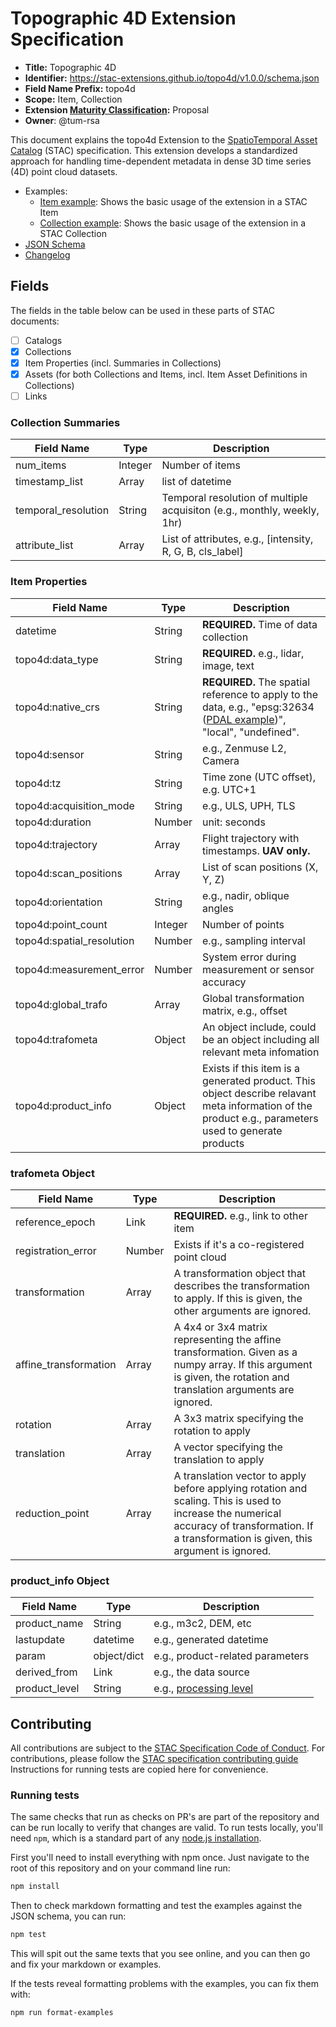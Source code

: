 # Topographic 4D Extension Specification

- **Title:** Topographic 4D
- **Identifier:** <https://stac-extensions.github.io/topo4d/v1.0.0/schema.json>
- **Field Name Prefix:** topo4d
- **Scope:** Item, Collection
- **Extension [Maturity Classification](https://github.com/radiantearth/stac-spec/tree/master/extensions/README.md#extension-maturity):** Proposal
- **Owner**: @tum-rsa

This document explains the topo4d Extension to the [SpatioTemporal Asset Catalog](https://github.com/radiantearth/stac-spec) (STAC) specification.
This extension develops a standardized approach for handling time-dependent metadata in dense 3D time series (4D) point cloud datasets.

- Examples:
  - [Item example](examples/item.json): Shows the basic usage of the extension in a STAC Item
  - [Collection example](examples/collection.json): Shows the basic usage of the extension in a STAC Collection
- [JSON Schema](json-schema/schema.json)
- [Changelog](./CHANGELOG.md)

## Fields

The fields in the table below can be used in these parts of STAC documents:

- [ ] Catalogs
- [x] Collections
- [x] Item Properties (incl. Summaries in Collections)
- [x] Assets (for both Collections and Items, incl. Item Asset Definitions in Collections)
- [ ] Links

### Collection Summaries

| Field Name          | Type    | Description                                                             |
|---------------------|---------|-------------------------------------------------------------------------|
| num_items           | Integer | Number of items                                                         |
| timestamp_list      | Array   | list of datetime                                                        |
| temporal_resolution | String  | Temporal resolution of multiple acquisiton (e.g., monthly, weekly, 1hr) |
| attribute_list      | Array   | List of attributes, e.g., [intensity, R, G, B, cls_label]               |

### Item Properties

| Field Name                | Type    | Description                                                                                                                                                                     |
|---------------------------|---------|---------------------------------------------------------------------------------------------------------------------------------------------------------------------------------|
| datetime                  | String  | **REQUIRED.** Time of data collection                                                                                                                                           |
| topo4d:data_type          | String  | **REQUIRED.** e.g., lidar, image, text                                                                                                                                          |
| topo4d:native_crs         | String  | **REQUIRED.** The spatial reference to apply to the data, e.g., "epsg:32634 ([PDAL example](https://pdal.io/en/stable/stages/readers.las.html#options))", "local", "undefined". |
| topo4d:sensor             | String  | e.g., Zenmuse L2, Camera                                                                                                                                                        |
| topo4d:tz                 | String  | Time zone (UTC offset), e.g. UTC+1                                                                                                                                              |
| topo4d:acquisition_mode   | String  | e.g., ULS, UPH, TLS                                                                                                                                                             |
| topo4d:duration           | Number  | unit: seconds                                                                                                                                                                   |
| topo4d:trajectory         | Array   | Flight trajectory with timestamps.  **UAV only.**                                                                                                                               |
| topo4d:scan_positions     | Array   | List of scan positions (X, Y, Z)                                                                                                                                                |
| topo4d:orientation        | String  | e.g., nadir, oblique angles                                                                                                                                                     |
| topo4d:point_count        | Integer | Number of points                                                                                                                                                                |
| topo4d:spatial_resolution | Number  | e.g., sampling interval                                                                                                                                                         |
| topo4d:measurement_error  | Number  | System error during measurement or sensor accuracy                                                                                                                              |
| topo4d:global_trafo       | Array   | Global transformation matrix, e.g., offset                                                                                                                                      |
| topo4d:trafometa          | Object  | An object include, could be an object including all relevant meta infomation                                                                                                    |
| topo4d:product_info       | Object  | Exists if this item is a generated product. This object describe relavant meta information of the product e.g., parameters used to generate products                            |

### trafometa Object

| Field Name            | Type   | Description                                                                                                                                                                                    |
|-----------------------|--------|------------------------------------------------------------------------------------------------------------------------------------------------------------------------------------------------|
| reference_epoch       | Link   | **REQUIRED.** e.g., link to other item                                                                                                                                                         |
| registration_error    | Number | Exists if it's a co-registered point cloud                                                                                                                                                     |
| transformation        | Array  | A transformation object that describes the transformation to apply. If this is given, the other arguments are ignored.                                                                         |
| affine_transformation | Array  | A 4x4 or 3x4 matrix representing the affine transformation. Given as a numpy array. If this argument is given, the rotation and translation arguments are ignored.                             |
| rotation              | Array  | A 3x3 matrix specifying the rotation to apply                                                                                                                                                  |
| translation           | Array  | A vector specifying the translation to apply                                                                                                                                                   |
| reduction_point       | Array  | A translation vector to apply before applying rotation and scaling. This is used to increase the numerical accuracy of transformation. If a transformation is given, this argument is ignored. |

### product_info Object
| Field Name    | Type        | Description                                                                                                            |
|---------------|-------------|------------------------------------------------------------------------------------------------------------------------|
| product_name  | String      | e.g., m3c2, DEM, etc                                                                                                   |
| lastupdate    | datetime    | e.g., generated datetime                                                                                               |
| param         | object/dict | e.g., product-related parameters                                                                                       |
| derived_from  | Link        | e.g., the data source                                                                                                  |
| product_level | String      | e.g., [processing level](https://github.com/stac-extensions/processing?tab=readme-ov-file#suggested-processing-levels) |

<!-- ## Todo

- Link to [use case](https://github.com/tum-rsa/4D-WORKS)
- Checklist for contributing: [contributing guide](https://github.com/radiantearth/stac-spec/blob/master/CONTRIBUTING.md), [stac-extensions: add a new extension](https://stac-extensions.github.io/#adding-a-new-extension) -->

## Contributing

All contributions are subject to the
[STAC Specification Code of Conduct](https://github.com/radiantearth/stac-spec/blob/master/CODE_OF_CONDUCT.md).
For contributions, please follow the
[STAC specification contributing guide](https://github.com/radiantearth/stac-spec/blob/master/CONTRIBUTING.md) Instructions
for running tests are copied here for convenience.

### Running tests

The same checks that run as checks on PR's are part of the repository and can be run locally to verify that changes are valid. 
To run tests locally, you'll need `npm`, which is a standard part of any [node.js installation](https://nodejs.org/en/download/).

First you'll need to install everything with npm once. Just navigate to the root of this repository and on 
your command line run:
```bash
npm install
```

Then to check markdown formatting and test the examples against the JSON schema, you can run:
```bash
npm test
```

This will spit out the same texts that you see online, and you can then go and fix your markdown or examples.

If the tests reveal formatting problems with the examples, you can fix them with:
```bash
npm run format-examples
```
